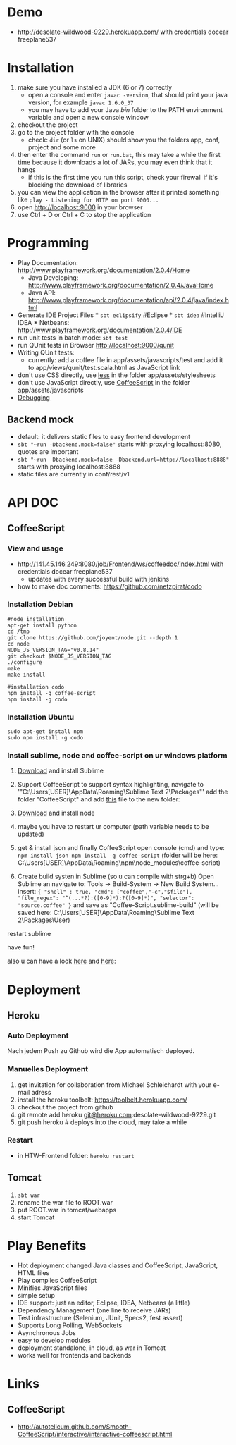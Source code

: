 # Demo
* http://desolate-wildwood-9229.herokuapp.com/ with credentials docear freeplane537

# Installation 
1. make sure you have installed a JDK (6 or 7) correctly
    * open a console and enter `javac -version`, that should print your java version, for example `javac 1.6.0_37`
    * you may have to add your Java *bin* folder to the PATH environment variable and open a new console window
1. checkout the project
1. go to the project folder with the console
    * check: `dir` (or `ls` on UNIX) should show you the folders app, conf, project and some more
1. then enter the command `run` or `run.bat`, this may take a while the first time because it downloads a lot of JARs, you may even think that it hangs
    * if this is the first time you run this script, check your firewall if it's blocking the download of libraries
1. you can view the application in the browser after it printed something like `play - Listening for HTTP on port 9000...`
1. open [http://localhost:9000](http://localhost:9000) in your browser
1. use Ctrl + D or Ctrl + C to stop the application

# Programming
* Play Documentation: http://www.playframework.org/documentation/2.0.4/Home
    * Java Developing: http://www.playframework.org/documentation/2.0.4/JavaHome
    * Java API: http://www.playframework.org/documentation/api/2.0.4/java/index.html
* Generate IDE Project Files
      * `sbt eclipsify` #Eclipse
      * `sbt idea` #IntelliJ IDEA
      * Netbeans: http://www.playframework.org/documentation/2.0.4/IDE
* run unit tests in batch mode: `sbt test`
* run QUnit tests in Browser [http://localhost:9000/qunit](http://localhost:9000/qunit)
* Writing QUnit tests:
     * currently: add a coffee file in app/assets/javascripts/test and add it to app/views/qunit/test.scala.html as JavaScript link
* don't use CSS directly, use [less](http://lesscss.org/) in the folder app/assets/stylesheets
* don't use JavaScript directly, use [CoffeeScript](http://coffeescript.org/) in the folder app/assets/javascripts
* [Debugging](https://github.com/Docear/HTW-Frontend/blob/master/dev-doc/debug.md)

## Backend mock
* default: it delivers static files to easy frontend development
* `sbt "~run -Dbackend.mock=false"` starts with proxying localhost:8080, quotes are important
* `sbt "~run -Dbackend.mock=false -Dbackend.url=http://localhost:8888"` starts with proxying localhost:8888
* static files are currently in conf/rest/v1

# API DOC
## CoffeeScript
### View and usage
* http://141.45.146.249:8080/job/Frontend/ws/coffeedoc/index.html with credentials docear freeplane537
    * updates with every successful build with jenkins
* how to make doc comments: https://github.com/netzpirat/codo

### Installation Debian

    #node installation
    apt-get install python
    cd /tmp
    git clone https://github.com/joyent/node.git --depth 1
    cd node
    NODE_JS_VERSION_TAG="v0.8.14"
    git checkout $NODE_JS_VERSION_TAG
    ./configure
    make
    make install

    #installation codo
    npm install -g coffee-script
    npm install -g codo
### Installation Ubuntu

    sudo apt-get install npm
    sudo npm install -g codo



### Install sublime, node and coffee-script on ur windows platform

1. [Download](http://www.sublimetext.com/2) and install Sublime 

2. Support CoffeeScript
to support syntax highlighting, navigate to 
'"C:\Users\[USER]\AppData\Roaming\Sublime Text 2\Packages"'
add the folder "CoffeeScript" and add [this](https://github.com/jashkenas/coffee-script-tmbundle/blob/master/Syntaxes/CoffeeScript.tmLanguage) file to the new folder:


3. [Download](http://nodejs.org/#download) and install node 

4. maybe you have to restart ur computer 
(path variable needs to be updated)

5. get & install json and finally CoffeeScript
open console (cmd) and type:
    `npm install json
    npm install -g coffee-script`
(folder will be here: C:\Users\[USER]\AppData\Roaming\npm\node_modules\coffee-script)

6. Create build systen in Sublime (so u can compile with strg+b)
Open Sublime an navigate to:
Tools -> Build-System -> New Build System... 
insert:
    `{
    "shell" : true,
    "cmd": ["coffee","-c","$file"],
    "file_regex": "^(...*?):([0-9]*):?([0-9]*)",
    "selector": "source.coffee"
    }`
and save as "Coffee-Script.sublime-build"
(will be saved here: C:\Users\[USER]\AppData\Roaming\Sublime Text 2\Packages\User)


restart sublime

have fun!


also u can have a look [here](http://wesbos.com/sublime-text-build-scripts/) and [here](http://kevinpelgrims.wordpress.com/2011/12/28/building-coffeescript-with-sublime-on-windows/):



# Deployment

## Heroku
### Auto Deployment
Nach jedem Push zu Github wird die App automatisch deployed.

### Manuelles Deployment
1. get invitation for collaboration from Michael Schleichardt with your e-mail adress
1. install the heroku toolbelt: https://toolbelt.herokuapp.com/
1. checkout the project from github
1. git remote add heroku git@heroku.com:desolate-wildwood-9229.git
1. git push heroku # deploys into the cloud, may take a while

### Restart
* in HTW-Frontend folder: `heroku restart`

## Tomcat
1. `sbt war`
1. rename the war file to ROOT.war
1. put ROOT.war in tomcat/webapps
1. start Tomcat

# Play Benefits
* Hot deployment changed Java classes and CoffeeScript, JavaScript, HTML files
* Play compiles CoffeeScript
* Minifies JavaScript files
* simple setup
* IDE support: just an editor, Eclipse, IDEA, Netbeans (a little)
* Dependency Management (one line to receive JARs)
* Test infrastructure (Selenium, JUnit, Specs2, fest assert)
* Supports Long Polling, WebSockets
* Asynchronous Jobs
* easy to develop modules
* deployment standalone, in cloud, as war in Tomcat
* works well for frontends and backends


# Links
## CoffeeScript
* http://autotelicum.github.com/Smooth-CoffeeScript/interactive/interactive-coffeescript.html
